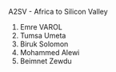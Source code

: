 A2SV - Africa to Silicon Valley
 
1. Emre VAROL
2. Tumsa Umeta
3. Biruk Solomon
4. Mohammed Alewi
5. Beimnet  Zewdu
